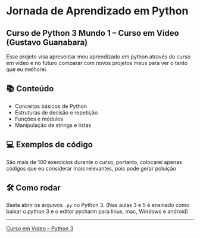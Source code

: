 # Jornada de Aprendizado em Python
## Curso de Python 3 Mundo 1 – Curso em Vídeo (Gustavo Guanabara)

Esse projeto visa apresentar meu aprendizado em python através do curso em video
e no futuro comparar com novos projetos meus para ver o tanto que eu melhorei.

## 📚 Conteúdo
- Conceitos básicos de Python
- Estruturas de decisão e repetição
- Funções e módulos
- Manipulação de strings e listas

## 💻 Exemplos de código
São mais de 100 exercícios durante o curso, portanto, colocarei apenas códigos que eu considerar mais relevantes, pois pode gerar poluição

## 🛠️ Como rodar
Basta abrir os arquivos `.py` no Python 3.
(Nas aulas 3 e 5 é ensinado como baixar o python 3 e o editor pycharm para linux, mac, Windows e android)

---

[Curso em Vídeo – Python 3](https://www.cursoemvideo.com/course/curso-python-3/) 
